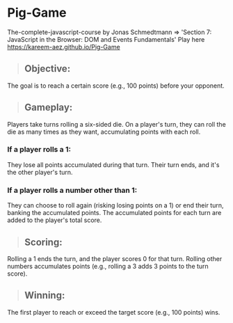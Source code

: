 # Pig-Game

The-complete-javascript-course by Jonas Schmedtmann => 'Section 7: JavaScript in the Browser: DOM and Events Fundamentals'
Play here https://kareem-aez.github.io/Pig-Game


> ## Objective:

The goal is to reach a certain score (e.g., 100 points) before your opponent.
>## Gameplay:

Players take turns rolling a six-sided die.
On a player's turn, they can roll the die as many times as they want, accumulating points with each roll.
### If a player rolls a 1:
They lose all points accumulated during that turn.
Their turn ends, and it's the other player's turn.
### If a player rolls a number other than 1:
They can choose to roll again (risking losing points on a 1) or end their turn, banking the accumulated points.
The accumulated points for each turn are added to the player's total score.
> ## Scoring:

Rolling a 1 ends the turn, and the player scores 0 for that turn.
Rolling other numbers accumulates points (e.g., rolling a 3 adds 3 points to the turn score).
> ## Winning:

The first player to reach or exceed the target score (e.g., 100 points) wins.
